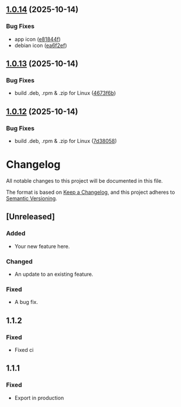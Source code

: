 ## [1.0.14](https://github.com/tamnguyenvan/screenarc/compare/v1.0.13...v1.0.14) (2025-10-14)


### Bug Fixes

* app icon ([e81844f](https://github.com/tamnguyenvan/screenarc/commit/e81844fe1173208058ac5aa34d430936ded4da62))
* debian icon ([ea6f2ef](https://github.com/tamnguyenvan/screenarc/commit/ea6f2ef68ad1e6abccccee13c1dab5fbfe43033d))

## [1.0.13](https://github.com/tamnguyenvan/screenarc/compare/v1.0.12...v1.0.13) (2025-10-14)


### Bug Fixes

* build .deb, .rpm & .zip for Linux ([4673f6b](https://github.com/tamnguyenvan/screenarc/commit/4673f6bffc858f62be3e4572c8cd57fb6dabcca6))

## [1.0.12](https://github.com/tamnguyenvan/screenarc/compare/v1.0.11...v1.0.12) (2025-10-14)


### Bug Fixes

* build .deb, .rpm & .zip for Linux ([7d38058](https://github.com/tamnguyenvan/screenarc/commit/7d38058677bc5ff48e6c5d45158a6273fd32892d))

# Changelog

All notable changes to this project will be documented in this file.

The format is based on [Keep a Changelog](https://keepachangelog.com/en/1.0.0/),
and this project adheres to [Semantic Versioning](https://semver.org/spec/v2.0.0.html).

## [Unreleased]

### Added

- Your new feature here.

### Changed

- An update to an existing feature.

### Fixed

- A bug fix.

## 1.1.2

### Fixed

- Fixed ci

## 1.1.1

### Fixed

- Export in production
